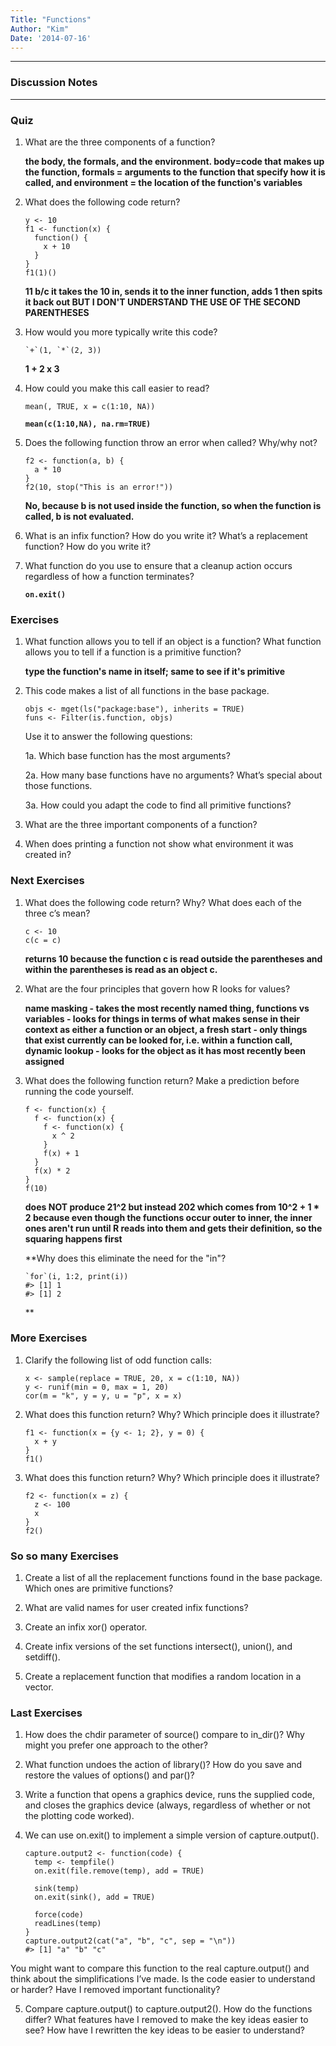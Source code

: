 ```yaml
---
Title: "Functions"
Author: "Kim"
Date: '2014-07-16'
---
```


***

### Discussion Notes

***

### Quiz

1. What are the three components of a function?

    **the body, the formals, and the environment. body=code that makes up the function, formals = arguments to the function that specify how it is called, and environment = the location of the function's variables**

2. What does the following code return?

    ```
    y <- 10
    f1 <- function(x) {
      function() {
        x + 10
      }
    }
    f1(1)()
    ```

    **11 b/c it takes the 10 in, sends it to the inner function, adds 1 then spits it back out BUT I DON'T UNDERSTAND THE USE OF THE SECOND PARENTHESES**

3. How would you more typically write this code?

    ```
    `+`(1, `*`(2, 3))
    ```

    **1 + 2 x 3**

4. How could you make this call easier to read?

    `mean(, TRUE, x = c(1:10, NA))`

    **`mean(c(1:10,NA), na.rm=TRUE)`**

5. Does the following function throw an error when called? Why/why not?

    ```
    f2 <- function(a, b) {
      a * 10
    }
    f2(10, stop("This is an error!"))
    ```
    
    **No, because b is not used inside the function, so when the function is called, b is not evaluated.**

6. What is an infix function? How do you write it? What’s a replacement function? How do you write it?

7. What function do you use to ensure that a cleanup action occurs regardless of how a function terminates?

    **`on.exit()`**

### Exercises

1. What function allows you to tell if an object is a function? What function allows you to tell if a function is a primitive function?

    **type the function's name in itself; same to see if it's primitive**

2. This code makes a list of all functions in the base package.

    ```
    objs <- mget(ls("package:base"), inherits = TRUE)
    funs <- Filter(is.function, objs)
    ```
    Use it to answer the following questions:

    1a. Which base function has the most arguments?

    2a. How many base functions have no arguments? What’s special about those functions.

    3a. How could you adapt the code to find all primitive functions?

3. What are the three important components of a function?

4. When does printing a function not show what environment it was created in?




### Next Exercises

1. What does the following code return? Why? What does each of the three c’s mean?

    ```
    c <- 10
    c(c = c)
    ```

    **returns 10 because the function c is read outside the parentheses and within the parentheses is read as an object c.**


2. What are the four principles that govern how R looks for values?

    **name masking - takes the most recently named thing,
    functions vs variables - looks for things in terms of what makes sense in their context as either a function or an object,
    a fresh start - only things that exist currently can be looked for, i.e. within a function call,
    dynamic lookup - looks for the object as it has most recently been assigned**


3. What does the following function return? Make a prediction before running the code yourself.

    ```
    f <- function(x) {
      f <- function(x) {
        f <- function(x) {
          x ^ 2
        }
        f(x) + 1
      }
      f(x) * 2
    }
    f(10)
    ```

    **does NOT produce 21^2 but instead 202 which comes from 10^2 + 1 * 2 because even though the functions occur outer to inner, the inner ones aren't run until R reads into them and gets their definition, so the squaring happens first**



    **Why does this eliminate the need for the "in"?
    ```
    `for`(i, 1:2, print(i))
    #> [1] 1
    #> [1] 2
    ```
    **


### More Exercises

1. Clarify the following list of odd function calls:

    ```
    x <- sample(replace = TRUE, 20, x = c(1:10, NA))
    y <- runif(min = 0, max = 1, 20)
    cor(m = "k", y = y, u = "p", x = x)
    ```

2. What does this function return? Why? Which principle does it illustrate?

    ```
    f1 <- function(x = {y <- 1; 2}, y = 0) {
      x + y
    }
    f1()
    ```

3. What does this function return? Why? Which principle does it illustrate?

    ```
    f2 <- function(x = z) {
      z <- 100
      x
    }
    f2()
    ```

### So so many Exercises

1. Create a list of all the replacement functions found in the base package. Which ones are primitive functions?

2. What are valid names for user created infix functions?

3. Create an infix xor() operator.

4. Create infix versions of the set functions intersect(), union(), and setdiff().

5. Create a replacement function that modifies a random location in a vector.


### Last Exercises

1. How does the chdir parameter of source() compare to in_dir()? Why might you prefer one approach to the other?

2. What function undoes the action of library()? How do you save and restore the values of options() and par()?

3. Write a function that opens a graphics device, runs the supplied code, and closes the graphics device (always, regardless of whether or not the plotting code worked).

4. We can use on.exit() to implement a simple version of capture.output().

    ```
    capture.output2 <- function(code) {
      temp <- tempfile()
      on.exit(file.remove(temp), add = TRUE)
    
      sink(temp)
      on.exit(sink(), add = TRUE)

      force(code)
      readLines(temp)
    }
    capture.output2(cat("a", "b", "c", sep = "\n"))
    #> [1] "a" "b" "c"
    ```

You might want to compare this function to the real capture.output() and think about the simplifications I’ve made. Is the code easier to understand or harder? Have I removed important functionality?

5. Compare capture.output() to capture.output2(). How do the functions differ? What features have I removed to make the key ideas easier to see? How have I rewritten the key ideas to be easier to understand?
